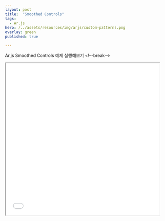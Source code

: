 ```yaml
---
layout: post
title:  "Smoothed Controls"
tags:
  - Ar.js
hero: /../assets/resources/img/arjs/custom-patterns.png
overlay: green
published: true

---
```

Ar.js Smoothed Controls 예제 실행해보기
<!–-break-–>
                                                                         
<iframe width="100%" height="500px;" src="/../assets/resources/html/arjs/smoothedControls.html"></iframe>
